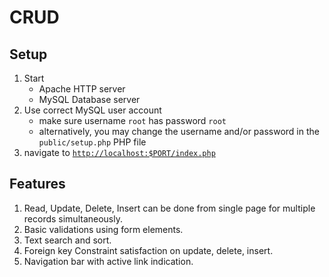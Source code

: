# CRUD

## Setup

1. Start
   - Apache HTTP server
   - MySQL Database server
2. Use correct MySQL user account
   - make sure username `root` has password `root`
   - alternatively, you may change the username and/or password in the `public/setup.php` PHP file
3. navigate to [`http://localhost:$PORT/index.php`](http://localhost:8080/index.php)

## Features

1. Read, Update, Delete, Insert can be done from single page for multiple records simultaneously.
2. Basic validations using form elements.
3. Text search and sort.
4. Foreign key Constraint satisfaction on update, delete, insert.
5. Navigation bar with active link indication.